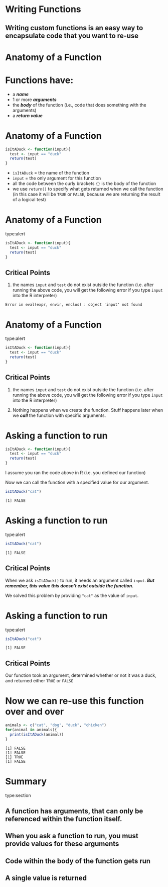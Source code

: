 Writing Functions
========================================================
 
## Writing custom functions is an easy way to encapsulate code that you want to re-use

Anatomy of a Function
========================================================

# Functions have:

*  a ***name***
*  1 or more ***arguments***
*  the ***body*** of the function (i.e., code that does something with the arguments)
*  a ***return value***

Anatomy of a Function
========================================================

```r
isItADuck <- function(input){
  test <- input == "duck"
  return(test)
}
```

*  `isItADuck` = the name of the function
*  `input` = the only argument for this function
*   all the code between the curly brackets `{}` is the body of the function
*  we use `return()` to specify what gets returned when we call the function (in this case it will be `TRUE` or `FALSE`, because we are returning the result of a logical test)

Anatomy of a Function
========================================================
type:alert


```r
isItADuck <- function(input){
  test <- input == "duck"
  return(test)
}
```
## Critical Points

1.  the names `input` and `test` do not exist outside the function (i.e. after running the above code, you will get the following error if you type `input` into the R interpreter)

```
Error in eval(expr, envir, enclos) : object 'input' not found
```


Anatomy of a Function
========================================================
type:alert


```r
isItADuck <- function(input){
  test <- input == "duck" 
  return(test)
}
```
## Critical Points

1.  the names `input` and `test` do not exist outside the function (i.e. after running the above code, you will get the following error if you type `input` into the R interpreter)

2.  Nothing happens when we create the function.  Stuff happens later when we ***call*** the function with specific arguments. 

Asking a function to run
========================================================



```r
isItADuck <- function(input){
  test <- input == "duck" 
  return(test)
}
```


I assume you ran the code above in R (i.e. you defined our function)

Now we can call the function with a specified value for our argument. 


```r
isItADuck("cat")
```

```
[1] FALSE
```

Asking a function to run
===============================================================
type:alert


```r
isItADuck("cat")
```

```
[1] FALSE
```

## Critical Points

When we ask `isItADuck()` to run, it needs an argument called `input`. ***But remember, this value this doesn't exist outside the function.***

We solved this problem by providing `"cat"` as the value of `input`.



Asking a function to run
===============================================================
type:alert


```r
isItADuck("cat")
```

```
[1] FALSE
```

## Critical Points

Our function took an argument, determined whether or not it was a duck, and returned either `TRUE` or `FALSE`

Now we can re-use this function over and over
=================================


```r
animals <- c("cat", "dog", "duck", "chicken")
for(animal in animals){
  print(isItADuck(animal))
}
```

```
[1] FALSE
[1] FALSE
[1] TRUE
[1] FALSE
```

Summary
===============================================================
type:section

## A function has arguments, that can only be referenced within the function itself. 

## When you ask a function to run, you must provide values for these arguments

## Code within the body of the function gets run

## A single value is returned
